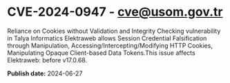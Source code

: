 # CVE-2024-0947 - cve@usom.gov.tr

Reliance on Cookies without Validation and Integrity Checking vulnerability in Talya Informatics Elektraweb allows Session Credential Falsification through Manipulation, Accessing/Intercepting/Modifying HTTP Cookies, Manipulating Opaque Client-based Data Tokens.This issue affects Elektraweb: before v17.0.68.

**Publish date:** 2024-06-27
